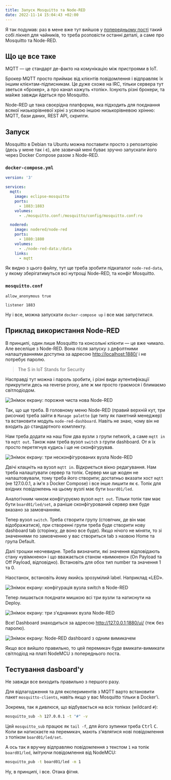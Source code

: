 ```yaml
---
title: Запуск Mosquitto та Node-RED
date: 2022-11-14 15:04:43 +02:00
---
```


Я так подумав: раз в мене вже тут вийшов у [попередньому пості][1] такий собі лікнеп для чайників, то треба розповісти останні деталі, а саме про Mosquitto та Node-RED.


## Що це все таке

MQTT — це стандарт де-факто на комунікацію між пристроями в IoT.

Брокер MQTT просто приймає від клієнтів повідомлення і відправляє їх іншим клієнтам-підписникам. Це дуже схоже на IRC, тільки сервера тут зветься «брокер», а про канал кажуть «топік». Існують різні брокери, та майже завжди йдеться про Mosquitto.

Node-RED це така своєрідна платформа, яка підходить для поєднання всякої низькорівневої хріні з усякою іншою низькорівневою хрінню: MQTT, бази даних, REST API, скрипти.


## Запуск

Mosquitto в Debian та Ubuntu можна поставити просто з репозиторію (десь у мене так і є), але зазвичай мені буває зручно запускати його через Docker Compose разом з Node-RED.

### `docker-compose.yml`

```yaml
version: '3'

services:
  mqtt:
    image: eclipse-mosquitto
    ports:
      - 1883:1883
    volumes:
      - ./mosquitto.conf:/mosquitto/config/mosquitto.conf:ro

  nodered:
    image: nodered/node-red
    ports:
      - 1880:1880
    volumes:
      - ./node-red-data:/data
    links:
      - mqtt
```

Як видно з цього файлу, тут ще треба зробити підкаталог `node-red-data`, у якому зберігатимуться всі нутрощі Node-RED, та конфіг Mosquitto.

### `mosquitto.conf`

```
allow_anonymous true

listener 1883
```

Ну і все, можна запускати `docker-compose up` і все має запуститися.


## Приклад використання Node-RED

В принципі, один лише Mosquitto та консольні клієнти — це вже чимало. Але веселіше з Node-RED. Вона після запуску з дефолтними налаштуваннями доступна за адресою <u>http://localhost:1880/</u> і не потребує паролю.

> The S in IoT Stands for Security

Насправді тут можна і пароль зробити, і різні види аутентифікації прикрутити десь на reverse proxy, але ж ми просто граємося і блимаємо світлодіодом.

![Знімок екрану: порожня чиста нова Node-RED](/uploads/nodered_new.png)

Так, що ще треба. В головному меню Node-RED (правий верхній кут, три рисочки) треба зайти в `Manage palette` (це типу як пакетний менеджер) та встановити модуль `node-red-dashboard`. Навіть не знаю, чому він не входить до стандартного комплекту.

Нам треба додати на наш flow два вузли з групи network, а саме `mqtt in` та `mqtt out`. Також нам треба вузол `switch` з групи dashboard. От я їх просто перетягнув кудись і ще не сконфігурував.

![Знімок екрану: три несконфігурованих вузла Node-RED](/uploads/nodered_new_3_nodes.png)

Двічі клацніть на вузол `mqtt in`. Відкриється вікно редагування. Нам треба налаштувати сервер та топік. Сервер ми ще жоден не налаштовували, тому треба його створити; достатньо вказати хост `mqtt` (не 127.0.0.1, а ім'я з Docker Compose) і все інше лишити як є. Топік для вхідних повідомлень на цьому вузлі має бути `board01/led`.

Аналогічним чином конфігуруємо вузол `mqtt out`. Тільки топік там має бути `board01/led/set`, а раніше сконфігурований сервер вже буде вказано за замовчанням.

Тепер вузол `switch`. Треба створити групу (стовпчик, де він має відображатися), при створенні групи треба буде створити нову dashboard tab (сторінку, де воно все буде). Якщо нічого не міняти, то зі значеннями по замовченню у вас створиться tab з назвою Home та група Default.

Далі трошки неочевидне. Треба визначити, які значення відповідають стану «увімкнено» і що вважається станом «вимкнено» (On Payload та Off Payload, відповідно). Встановіть для обох тип number та значення 1 та 0.

Наостанок, встановіть йому якийсь зрозумілий label. Наприклад «LED».

![Знімок екрану: конфігурація вузла switch в Node-RED](/uploads/nodered_switch.png)

Тепер лишається поєднати мишкою всі три вузли та натиснути на Deploy.

![Знімок екрану: три з'єднанних вузла Node-RED](/uploads/nodered_connected_3_nodes.png)

Все! Dashboard знаходиться за адресою <u>http://127.0.0.1:1880/ui/</u> (теж без паролю).

![Знімок екрану: Node-RED dashboard з одним вимикачем](/uploads/nodered_new_dashboard.png)

Якщо все вийшло правильно, то цей перемикач буде вмикати-вимикати світлодіод на платі NodeMCU з попереднього поста.


## Тестування dasboard'у

Не завжди все виходить правильно з першого разу.

Для відлагодження та для експериментів з MQTT варто встановити пакет `mosquitto-clients`, навіть якщо у вас Mosquitto тільки в Docker'і.

Зокрема, так я дивлюся, що відбувається на всіх топіках (wildcard `#`):

```sh
mosquitto_sub -h 127.0.0.1 -t "#" -v
```

Цей `mosquitto_sub` працює як `tail -f`, для його зупинки треба <kbd>Ctrl</kbd>&nbsp;<kbd>C</kbd>. Коли ви натискаєте на перемикач, мають з'являтися нові повідомлення з топіком `board01/led/set`.

А ось так я вручну відправляю повідомлення з текстом `1` на топік `board01/led`, імітуючи повідомлення від NodeMCU:

```sh
mosquitto_pub -t board01/led -m 1
```

Ну, в принципі, і все. Отака фігня.

[1]: /2022/11/14/micropython-on-esp8266.html
